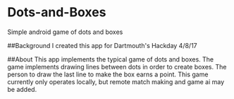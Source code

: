 # Dots-and-Boxes
Simple android game of dots and boxes

##Background
I created this app for Dartmouth's Hackday 4/8/17

##About
This app implements the typical game of dots and boxes. The game implements 
drawing lines between dots in order to create boxes. The person to draw the last
line to make the box earns a point. This game currently only operates locally,
but remote match making and game ai may be added.
